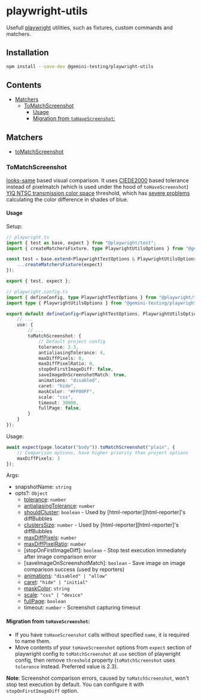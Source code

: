 # playwright-utils

Usefull [playwright][pwt] utilities, such as fixtures, custom commands and matchers.

## Installation

```bash
npm install --save-dev @gemini-testing/playwright-utils
```

## Contents
<!-- START doctoc generated TOC please keep comment here to allow auto update -->
<!-- DON'T EDIT THIS SECTION, INSTEAD RE-RUN doctoc TO UPDATE -->

- [Matchers](#matchers)
  - [ToMatchScreenshot](#tomatchscreenshot)
    - [Usage](#usage)
    - [Migration from `toHaveScreenshot`:](#migration-from-tohavescreenshot)

<!-- END doctoc generated TOC please keep comment here to allow auto update -->

## Matchers
- [toMatchScreenshot](#tomatchscreenshot)

### ToMatchScreenshot

[looks-same][looks-same] based visual comparison. It uses [CIEDE2000][ciede2000] based tolerance instead of pixelmatch (which is used under the hood of `toHaveScreenshot`) [YIQ NTSC transmission color space][yiq-ntsc] threshold, which has [severe problems](https://github.com/mapbox/pixelmatch/issues/127) calculating the color difference in shades of blue.

#### Usage

Setup:

```typescript
// playwright.ts
import { test as base, expect } from "@playwright/test";
import { createMatchersFixture, type PlaywrightUtilsOptions } from "@gemini-testing/playwright-utils";

const test = base.extend<PlaywrightTestOptions & PlaywrightUtilsOptions>({
    ...createMatchersFixture(expect)
});

export { test, expect };
```

```typescript
// playwright.config.ts
import { defineConfig, type PlaywrightTestOptions } from "@playwright/test";
import type { PlaywrightUtilsOptions } from "@gemini-testing/playwright-utils";

export default defineConfig<PlaywrightTestOptions, PlaywrightUtilsOptions>({
    // ...
    use: {
        // ...
        toMatchScreenshot: {
            // Default project config
            tolerance: 2.3,
            antialiasingTolerance: 4,
            maxDiffPixels: 0,
            maxDiffPixelRatio: 0,
            stopOnFirstImageDiff: false,
            saveImageOnScreenshotMatch: true,
            animations: "disabled",
            caret: "hide",
            maskColor: "#FF00FF",
            scale: "css",
            timeout: 30000,
            fullPage: false,
        }
    }
});
```

Usage:

```typescript
await expect(page.locator("body")).toMatchScreenshot("plain", {
    // Comparison options, have higher priority than project options
    maxDiffPixels: 3
});
```

Args:
- snapshotName: `string`
- opts?: `Object`
  - [tolerance][looks-same-tolerance]: `number`
  - [antialiasingTolerance][looks-same-antialiasing-tolerance]: `number`
  - [shouldCluster][looks-same-diff-clusters]: `boolean` - Used by [html-reporter][html-reporter]'s diffBubbles
  - [clustersSize][looks-same-diff-clusters]: `number` - Used by [html-reporter][html-reporter]'s diffBubbles
  - [maxDiffPixels][pwt-max-diff-pixels]: `number`
  - [maxDiffPixelRatio][pwt-max-diff-pixels-ratio]: `number`
  - [stopOnFirstImageDiff]: `boolean` - Stop test execution immediately after image comparison error
  - [saveImageOnScreenshotMatch]: `boolean` - Save image on image comparison success (used by reporters)
  - [animations][pwt-animations]: `"disabled" | "allow"`
  - [caret][pwt-caret]: `"hide" | "initial"`
  - [maskColor][pwt-mask-color]: `string`
  - [scale][pwt-scale]: `"css" | "device"`
  - [fullPage][pwt-full-page]: `boolean`
  - timeout: `number` - Screenshot capturing timeout

#### Migration from `toHaveScreenshot`:

- If you have `toHaveScreenshot` calls without specified `name`, it is required to name them.
- Move contents of your `toHaveScreenshot` options from `expect` section of playwright config to `toMatchScreenshot` at `use` section of playwright config, then remove `threshold` property (`toMatchScreenshot` uses `tolerance` instead. Preferred value is 2.3).

**Note**: Screenshot comparison errors, caused by `toMatchScreenshot`, won't stop test execution by default. You can configure it with `stopOnFirstImageDiff` option.

[pwt]: https://playwright.dev/
[looks-same]: https://github.com/gemini-testing/looks-same
[ciede2000]: https://en.wikipedia.org/wiki/Color_difference#CIEDE2000
[yiq-ntsc]: http://www.progmat.uaem.mx:8080/artVol2Num2/Articulo3Vol2Num2.pdf
[looks-same-tolerance]: https://github.com/gemini-testing/looks-same#comparing-images
[looks-same-antialiasing-tolerance]: https://github.com/gemini-testing/looks-same#comparing-images-with-ignoring-antialiasing
[looks-same-diff-clusters]: https://github.com/gemini-testing/looks-same#getting-diff-clusters
[pwt-max-diff-pixels]: https://playwright.dev/docs/api/class-pageassertions#page-assertions-to-have-screenshot-1-option-max-diff-pixels
[pwt-max-diff-pixels-ratio]: https://playwright.dev/docs/api/class-pageassertions#page-assertions-to-have-screenshot-1-option-max-diff-pixel-ratio
[pwt-animations]: https://playwright.dev/docs/api/class-pageassertions#page-assertions-to-have-screenshot-1-option-animations
[pwt-caret]: https://playwright.dev/docs/api/class-pageassertions#page-assertions-to-have-screenshot-1-option-caret
[pwt-mask-color]: https://playwright.dev/docs/api/class-pageassertions#page-assertions-to-have-screenshot-1-option-mask-color
[pwt-scale]: https://playwright.dev/docs/api/class-pageassertions#page-assertions-to-have-screenshot-1-option-scale
[pwt-full-page]: https://playwright.dev/docs/api/class-pageassertions#page-assertions-to-have-screenshot-1-option-full-page
